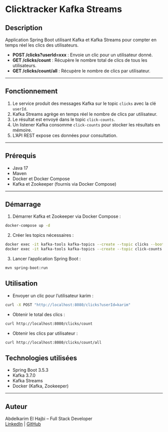 # Clicktracker Kafka Streams

## Description

Application Spring Boot utilisant Kafka et Kafka Streams pour compter en temps réel les clics des utilisateurs.

- **POST /clicks?userId=xxx** : Envoie un clic pour un utilisateur donné.
- **GET /clicks/count** : Récupère le nombre total de clics de tous les utilisateurs.
- **GET /clicks/count/all** : Récupère le nombre de clics par utilisateur.

---

## Fonctionnement

1. Le service produit des messages Kafka sur le topic `clicks` avec la clé `userId`.
2. Kafka Streams agrège en temps réel le nombre de clics par utilisateur.
3. Le résultat est envoyé dans le topic `click-counts`.
4. Un listener Kafka consomme `click-counts` pour stocker les résultats en mémoire.
5. L’API REST expose ces données pour consultation.

---

## Prérequis

- Java 17
- Maven
- Docker et Docker Compose
- Kafka et Zookeeper (fournis via Docker Compose)

---

## Démarrage

1. Démarrer Kafka et Zookeeper via Docker Compose :

```bash
docker-compose up -d
```
2. Créer les topics nécessaires :
```bash
docker exec -it kafka-tools kafka-topics --create --topic clicks --bootstrap-server kafka:9092 --partitions 1 --replication-factor 1
docker exec -it kafka-tools kafka-topics --create --topic click-counts --bootstrap-server kafka:9092 --partitions 1 --replication-factor 1
```
3. Lancer l’application Spring Boot :
```bash
mvn spring-boot:run
```
## Utilisation
- Envoyer un clic pour l’utilisateur karim :
```bash
curl -X POST "http://localhost:8080/clicks?userId=karim"
```
- Obtenir le total des clics :
```bash
curl http://localhost:8080/clicks/count
```
- Obtenir les clics par utilisateur :
```bash
curl http://localhost:8080/clicks/count/all
```
## Technologies utilisées

- Spring Boot 3.5.3
- Kafka 3.7.0
- Kafka Streams
- Docker (Kafka, Zookeeper)

---

## Auteur

Abdelkarim El Hajbi – Full Stack Developer  
[LinkedIn](https://www.linkedin.com/in/abdelkarim-el-hajbi) | [GitHub](https://github.com/abdelkarimelhajbi)

